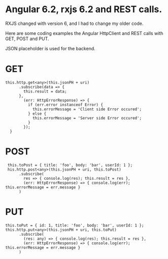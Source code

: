 # Angular 6.2, rxjs 6.2 and REST calls.
RXJS changed with version 6, and I had to change my older code.

Here are some coding examples the Angular HttpClient and REST calls with GET, POST and PUT.

JSON placeholder is used for the backend.

# GET

```
this.http.get<any>(this.jsonPH + uri)
      .subscribe(data => {
        this.result = data;
      },
        (err: HttpErrorResponse) => {
          if (err.error instanceof Error) {
            this.errorMessage = 'Client side Error occured';
          } else {
            this.errorMessage = 'Server side Error occured';
          }
        });
  }
```

# POST

```
 this.toPost = { title: 'foo', body: 'bar', userId: 1 };
 his.http.post<any>(this.jsonPH + uri, this.toPost)
      .subscribe(
        res => { console.log(res); this.result = res },
        (err: HttpErrorResponse) => { console.log(err); this.errorMessage = err.message }
      )
```

# PUT
```
this.toPut = { id: 1, title: 'foo', body: 'bar', userId: 1 };
this.http.put<any>(this.jsonPH + uri, this.toPut)
      .subscribe(
        (res: any) => { console.log(res); this.result = res },
        (err: HttpErrorResponse) => { console.log(err); this.errorMessage = err.message }
      )
```